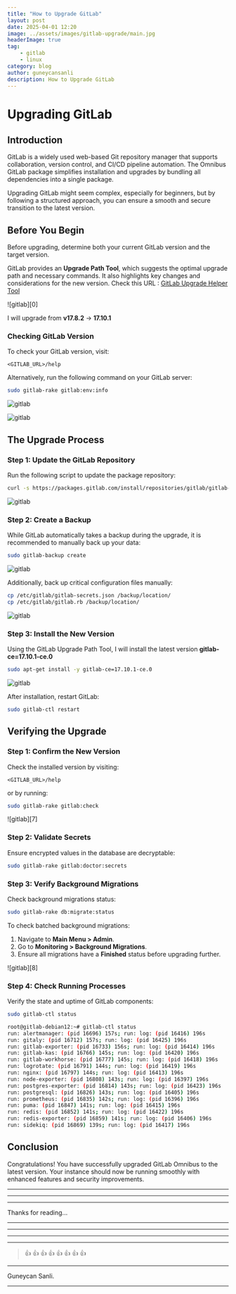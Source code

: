 ```yaml
---
title: "How to Upgrade GitLab"
layout: post
date: 2025-04-01 12:20
image: ../assets/images/gitlab-upgrade/main.jpg
headerImage: true
tag:
    - gitlab
    - linux
category: blog
author: guneycansanli
description: How to Upgrade GitLab
---
```


# Upgrading GitLab

## Introduction

GitLab is a widely used web-based Git repository manager that supports collaboration, version control, and CI/CD pipeline automation. The Omnibus GitLab package simplifies installation and upgrades by bundling all dependencies into a single package.

Upgrading GitLab might seem complex, especially for beginners, but by following a structured approach, you can ensure a smooth and secure transition to the latest version.

## Before You Begin

Before upgrading, determine both your current GitLab version and the target version.

GitLab provides an **Upgrade Path Tool**, which suggests the optimal upgrade path and necessary commands. It also highlights key changes and considerations for the new version. Check this URL : [GitLab Upgrade Helper Tool](https://gitlab-com.gitlab.io/support/toolbox/upgrade-path/) 

![gitlab][0]

I will upgrade from **v17.8.2** -> **17.10.1**

### Checking GitLab Version

To check your GitLab version, visit:
```
<GITLAB_URL>/help
```
Alternatively, run the following command on your GitLab server:
```bash
sudo gitlab-rake gitlab:env:info
```

![gitlab][1]

![gitlab][2]


## The Upgrade Process

### Step 1: Update the GitLab Repository

Run the following script to update the package repository:
```bash
curl -s https://packages.gitlab.com/install/repositories/gitlab/gitlab-ce/script.deb.sh | sudo bash
```

![gitlab][3]

### Step 2: Create a Backup

While GitLab automatically takes a backup during the upgrade, it is recommended to manually back up your data:
```bash
sudo gitlab-backup create
```

![gitlab][4]

Additionally, back up critical configuration files manually:
```bash
cp /etc/gitlab/gitlab-secrets.json /backup/location/
cp /etc/gitlab/gitlab.rb /backup/location/
```

![gitlab][5]

### Step 3: Install the New Version

Using the GitLab Upgrade Path Tool, I will install the latest version **gitlab-ce=17.10.1-ce.0**
```bash
sudo apt-get install -y gitlab-ce=17.10.1-ce.0
```

![gitlab][6]

After installation, restart GitLab:
```bash
sudo gitlab-ctl restart
```

## Verifying the Upgrade

### Step 1: Confirm the New Version

Check the installed version by visiting:
```
<GITLAB_URL>/help
```
or by running:
```bash
sudo gitlab-rake gitlab:check
```

![gitlab][7]

### Step 2: Validate Secrets

Ensure encrypted values in the database are decryptable:
```bash
sudo gitlab-rake gitlab:doctor:secrets
```

### Step 3: Verify Background Migrations

Check background migrations status:
```bash
sudo gitlab-rake db:migrate:status
```

To check batched background migrations:
1. Navigate to **Main Menu > Admin**.
2. Go to **Monitoring > Background Migrations**.
3. Ensure all migrations have a **Finished** status before upgrading further.

![gitlab][8]

### Step 4: Check Running Processes

Verify the state and uptime of GitLab components:
```bash
sudo gitlab-ctl status

root@gitlab-debian12:~# gitlab-ctl status
run: alertmanager: (pid 16696) 157s; run: log: (pid 16416) 196s
run: gitaly: (pid 16712) 157s; run: log: (pid 16425) 196s
run: gitlab-exporter: (pid 16733) 156s; run: log: (pid 16414) 196s
run: gitlab-kas: (pid 16766) 145s; run: log: (pid 16420) 196s
run: gitlab-workhorse: (pid 16777) 145s; run: log: (pid 16418) 196s
run: logrotate: (pid 16791) 144s; run: log: (pid 16419) 196s
run: nginx: (pid 16797) 144s; run: log: (pid 16413) 196s
run: node-exporter: (pid 16808) 143s; run: log: (pid 16397) 196s
run: postgres-exporter: (pid 16814) 143s; run: log: (pid 16423) 196s
run: postgresql: (pid 16826) 143s; run: log: (pid 16405) 196s
run: prometheus: (pid 16835) 142s; run: log: (pid 16396) 196s
run: puma: (pid 16847) 141s; run: log: (pid 16415) 196s
run: redis: (pid 16852) 141s; run: log: (pid 16422) 196s
run: redis-exporter: (pid 16859) 141s; run: log: (pid 16406) 196s
run: sidekiq: (pid 16869) 139s; run: log: (pid 16417) 196s
```

## Conclusion

Congratulations! You have successfully upgraded GitLab Omnibus to the latest version. Your instance should now be running smoothly with enhanced features and security improvements.


---

* * *

---

Thanks for reading...

---

---

---

---

> :+1: :+1: :+1: :+1: :+1: :+1: :+1: :+1:

---

Guneycan Sanli.

---

[1]: ../assets/images/file-server/file-1.jpg
[2]: ../assets/images/file-server/file-2.jpg
[3]: ../assets/images/file-server/file-3.jpg
[4]: ../assets/images/file-server/file-4.jpg
[5]: ../assets/images/file-server/file-5.jpg
[6]: ../assets/images/file-server/file-6.jpg






